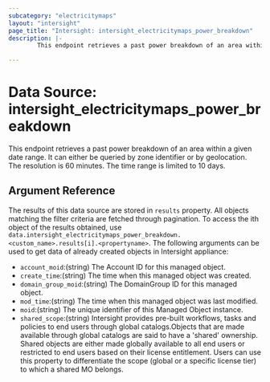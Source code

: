 ```yaml
---
subcategory: "electricitymaps"
layout: "intersight"
page_title: "Intersight: intersight_electricitymaps_power_breakdown"
description: |-
        This endpoint retrieves a past power breakdown of an area within a given date range. It can either be queried by zone identifier or by geolocation. The resolution is 60 minutes. The time range is limited to 10 days.

---
```


# Data Source: intersight_electricitymaps_power_breakdown
This endpoint retrieves a past power breakdown of an area within a given date range. It can either be queried by zone identifier or by geolocation. The resolution is 60 minutes. The time range is limited to 10 days.
## Argument Reference
The results of this data source are stored in `results` property.
All objects matching the filter criteria are fetched through pagination.
To access the ith object of the results obtained, use `data.intersight_electricitymaps_power_breakdown.<custom_name>.results[i].<propertyname>`.
The following arguments can be used to get data of already created objects in Intersight appliance:
* `account_moid`:(string) The Account ID for this managed object. 
* `create_time`:(string) The time when this managed object was created. 
* `domain_group_moid`:(string) The DomainGroup ID for this managed object. 
* `mod_time`:(string) The time when this managed object was last modified. 
* `moid`:(string) The unique identifier of this Managed Object instance. 
* `shared_scope`:(string) Intersight provides pre-built workflows, tasks and policies to end users through global catalogs.Objects that are made available through global catalogs are said to have a 'shared' ownership. Shared objects are either made globally available to all end users or restricted to end users based on their license entitlement. Users can use this property to differentiate the scope (global or a specific license tier) to which a shared MO belongs. 
 
